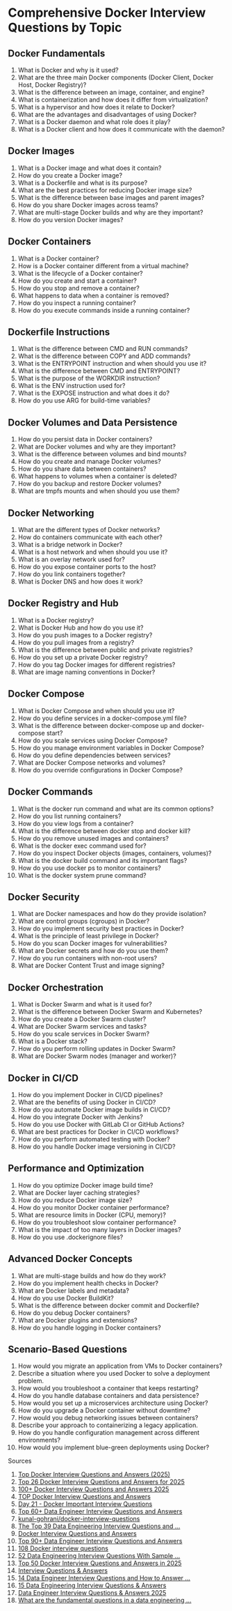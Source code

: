 # Comprehensive Docker Interview Questions by Topic

## Docker Fundamentals

1. What is Docker and why is it used?
2. What are the three main Docker components (Docker Client, Docker Host, Docker Registry)?
3. What is the difference between an image, container, and engine?
4. What is containerization and how does it differ from virtualization?
5. What is a hypervisor and how does it relate to Docker?
6. What are the advantages and disadvantages of using Docker?
7. What is a Docker daemon and what role does it play?
8. What is a Docker client and how does it communicate with the daemon?

## Docker Images

1. What is a Docker image and what does it contain?
2. How do you create a Docker image?
3. What is a Dockerfile and what is its purpose?
4. What are the best practices for reducing Docker image size?
5. What is the difference between base images and parent images?
6. How do you share Docker images across teams?
7. What are multi-stage Docker builds and why are they important?
8. How do you version Docker images?

## Docker Containers

1. What is a Docker container?
2. How is a Docker container different from a virtual machine?
3. What is the lifecycle of a Docker container?
4. How do you create and start a container?
5. How do you stop and remove a container?
6. What happens to data when a container is removed?
7. How do you inspect a running container?
8. How do you execute commands inside a running container?

## Dockerfile Instructions

1. What is the difference between CMD and RUN commands?
2. What is the difference between COPY and ADD commands?
3. What is the ENTRYPOINT instruction and when should you use it?
4. What is the difference between CMD and ENTRYPOINT?
5. What is the purpose of the WORKDIR instruction?
6. What is the ENV instruction used for?
7. What is the EXPOSE instruction and what does it do?
8. How do you use ARG for build-time variables?

## Docker Volumes and Data Persistence

1. How do you persist data in Docker containers?
2. What are Docker volumes and why are they important?
3. What is the difference between volumes and bind mounts?
4. How do you create and manage Docker volumes?
5. How do you share data between containers?
6. What happens to volumes when a container is deleted?
7. How do you backup and restore Docker volumes?
8. What are tmpfs mounts and when should you use them?

## Docker Networking

1. What are the different types of Docker networks?
2. How do containers communicate with each other?
3. What is a bridge network in Docker?
4. What is a host network and when should you use it?
5. What is an overlay network used for?
6. How do you expose container ports to the host?
7. How do you link containers together?
8. What is Docker DNS and how does it work?

## Docker Registry and Hub

1. What is a Docker registry?
2. What is Docker Hub and how do you use it?
3. How do you push images to a Docker registry?
4. How do you pull images from a registry?
5. What is the difference between public and private registries?
6. How do you set up a private Docker registry?
7. How do you tag Docker images for different registries?
8. What are image naming conventions in Docker?

## Docker Compose

1. What is Docker Compose and when should you use it?
2. How do you define services in a docker-compose.yml file?
3. What is the difference between docker-compose up and docker-compose start?
4. How do you scale services using Docker Compose?
5. How do you manage environment variables in Docker Compose?
6. How do you define dependencies between services?
7. What are Docker Compose networks and volumes?
8. How do you override configurations in Docker Compose?

## Docker Commands

1. What is the docker run command and what are its common options?
2. How do you list running containers?
3. How do you view logs from a container?
4. What is the difference between docker stop and docker kill?
5. How do you remove unused images and containers?
6. What is the docker exec command used for?
7. How do you inspect Docker objects (images, containers, volumes)?
8. What is the docker build command and its important flags?
9. How do you use docker ps to monitor containers?
10. What is the docker system prune command?

## Docker Security

1. What are Docker namespaces and how do they provide isolation?
2. What are control groups (cgroups) in Docker?
3. How do you implement security best practices in Docker?
4. What is the principle of least privilege in Docker?
5. How do you scan Docker images for vulnerabilities?
6. What are Docker secrets and how do you use them?
7. How do you run containers with non-root users?
8. What are Docker Content Trust and image signing?

## Docker Orchestration

1. What is Docker Swarm and what is it used for?
2. What is the difference between Docker Swarm and Kubernetes?
3. How do you create a Docker Swarm cluster?
4. What are Docker Swarm services and tasks?
5. How do you scale services in Docker Swarm?
6. What is a Docker stack?
7. How do you perform rolling updates in Docker Swarm?
8. What are Docker Swarm nodes (manager and worker)?

## Docker in CI/CD

1. How do you implement Docker in CI/CD pipelines?
2. What are the benefits of using Docker in CI/CD?
3. How do you automate Docker image builds in CI/CD?
4. How do you integrate Docker with Jenkins?
5. How do you use Docker with GitLab CI or GitHub Actions?
6. What are best practices for Docker in CI/CD workflows?
7. How do you perform automated testing with Docker?
8. How do you handle Docker image versioning in CI/CD?

## Performance and Optimization

1. How do you optimize Docker image build time?
2. What are Docker layer caching strategies?
3. How do you reduce Docker image size?
4. How do you monitor Docker container performance?
5. What are resource limits in Docker (CPU, memory)?
6. How do you troubleshoot slow container performance?
7. What is the impact of too many layers in Docker images?
8. How do you use .dockerignore files?

## Advanced Docker Concepts

1. What are multi-stage builds and how do they work?
2. How do you implement health checks in Docker?
3. What are Docker labels and metadata?
4. How do you use Docker BuildKit?
5. What is the difference between docker commit and Dockerfile?
6. How do you debug Docker containers?
7. What are Docker plugins and extensions?
8. How do you handle logging in Docker containers?

## Scenario-Based Questions

1. How would you migrate an application from VMs to Docker containers?
2. Describe a situation where you used Docker to solve a deployment problem.
3. How would you troubleshoot a container that keeps restarting?
4. How do you handle database containers and data persistence?
5. How would you set up a microservices architecture using Docker?
6. How do you upgrade a Docker container without downtime?
7. How would you debug networking issues between containers?
8. Describe your approach to containerizing a legacy application.
9. How do you handle configuration management across different environments?
10. How would you implement blue-green deployments using Docker?

Sources
1. [Top Docker Interview Questions and Answers (2025)](https://www.interviewbit.com/docker-interview-questions/)
2. [Top 26 Docker Interview Questions and Answers for 2025](https://www.datacamp.com/blog/docker-interview-questions)
3. [100+ Docker Interview Questions and Answers 2025](https://www.turing.com/interview-questions/docker)
4. [TOP Docker Interview Questions and Answers](https://www.youtube.com/watch?v=HHcgzhfuaWc)
5. [Day 21 - Docker Important Interview Questions](https://www.linkedin.com/pulse/day-21-docker-important-interview-questions-kartik-bhatt-xp5pc)
6. [Top 60+ Data Engineer Interview Questions and Answers](https://www.geeksforgeeks.org/data-engineering/data-engineer-interview-questions/)
7. [kunal-gohrani/docker-interview-questions](https://github.com/kunal-gohrani/docker-interview-questions)
8. [The Top 39 Data Engineering Interview Questions and ...](https://www.datacamp.com/blog/top-21-data-engineering-interview-questions-and-answers)
9. [Docker Interview Questions and Answers](https://www.vinsys.com/blog/docker-interview-questions-and-answers)
10. [Top 90+ Data Engineer Interview Questions and Answers](https://www.netcomlearning.com/blog/data-engineer-interview-questions)
11. [108 Docker interview questions](https://www.adaface.com/blog/docker-interview-questions/)
12. [52 Data Engineering Interview Questions With Sample ...](https://in.indeed.com/career-advice/interviewing/data-engineer-interview-questions)
13. [Top 50 Docker Interview Questions and Answers in 2025](https://www.edureka.co/blog/interview-questions/docker-interview-questions/)
14. [Interview Questions & Answers](https://www.ctanujit.org/uploads/2/5/3/9/25393293/data_engineering_interviews.pdf)
15. [14 Data Engineer Interview Questions and How to Answer ...](https://www.coursera.org/in/articles/data-engineer-interview-questions)
16. [15 Data Engineering Interview Questions & Answers](https://datalemur.com/blog/data-engineer-interview-guide)
17. [Data Engineer Interview Questions & Answers 2025](https://365datascience.com/career-advice/job-interview-tips/data-engineer-interview-questions/)
18. [What are the fundamental questions in a data engineering ...](https://www.reddit.com/r/dataengineering/comments/17ve0jc/what_are_the_fundamental_questions_in_a_data/)